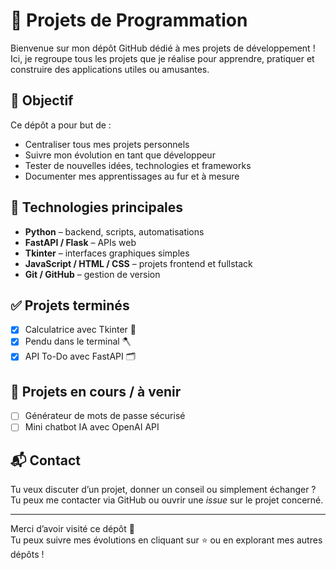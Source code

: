 # 🚀 Projets de Programmation

Bienvenue sur mon dépôt GitHub dédié à mes projets de développement !  
Ici, je regroupe tous les projets que je réalise pour apprendre, pratiquer et construire des applications utiles ou amusantes.

## 🎯 Objectif

Ce dépôt a pour but de :

- Centraliser tous mes projets personnels
- Suivre mon évolution en tant que développeur
- Tester de nouvelles idées, technologies et frameworks
- Documenter mes apprentissages au fur et à mesure

## 🧰 Technologies principales

- **Python** – backend, scripts, automatisations
- **FastAPI / Flask** – APIs web
- **Tkinter** – interfaces graphiques simples
- **JavaScript / HTML / CSS** – projets frontend et fullstack
- **Git / GitHub** – gestion de version

## ✅ Projets terminés

- [x] Calculatrice avec Tkinter 🧮  
- [x] Pendu dans le terminal 🪓  
- [x] API To-Do avec FastAPI 🗂️

## 🚧 Projets en cours / à venir

- [ ] Générateur de mots de passe sécurisé  
- [ ] Mini chatbot IA avec OpenAI API

## 📬 Contact

Tu veux discuter d’un projet, donner un conseil ou simplement échanger ?  
Tu peux me contacter via GitHub ou ouvrir une _issue_ sur le projet concerné.

---

Merci d’avoir visité ce dépôt 🙌  
Tu peux suivre mes évolutions en cliquant sur ⭐ ou en explorant mes autres dépôts !
